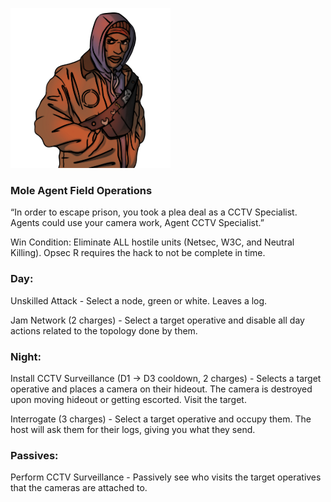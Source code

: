 ![agentcctvspecialist.png](Images/agentcctvspecialist.png)

### **Mole Agent Field Operations**

“In order to escape prison, you took a plea deal as a CCTV Specialist. Agents could use your camera work, Agent CCTV Specialist.”

Win Condition: Eliminate ALL hostile units (Netsec, W3C, and Neutral Killing). Opsec R requires the hack to not be complete in time.

### **Day:**

Unskilled Attack - Select a node, green or white. Leaves a log.

Jam Network (2 charges) - Select a target operative and disable all day actions related to the topology done by them.

### **Night:**

Install CCTV Surveillance (D1 -> D3 cooldown, 2 charges) - Selects a target operative and places a camera on their hideout. The camera is destroyed upon moving hideout or getting escorted. Visit the target.

Interrogate (3 charges) - Select a target operative and occupy them. The host will ask them for their logs, giving you what they send.

### **Passives:**

Perform CCTV Surveillance - Passively see who visits the target operatives that the cameras are attached to.